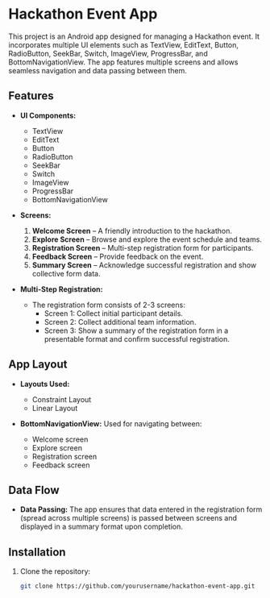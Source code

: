 # Hackathon Event App

This project is an Android app designed for managing a Hackathon event. It incorporates multiple UI elements such as TextView, EditText, Button, RadioButton, SeekBar, Switch, ImageView, ProgressBar, and BottomNavigationView. The app features multiple screens and allows seamless navigation and data passing between them.

## Features

- **UI Components:**
  - TextView
  - EditText
  - Button
  - RadioButton
  - SeekBar
  - Switch
  - ImageView
  - ProgressBar
  - BottomNavigationView

- **Screens:**
  1. **Welcome Screen** – A friendly introduction to the hackathon.
  2. **Explore Screen** – Browse and explore the event schedule and teams.
  3. **Registration Screen** – Multi-step registration form for participants.
  4. **Feedback Screen** – Provide feedback on the event.
  5. **Summary Screen** – Acknowledge successful registration and show collective form data.

- **Multi-Step Registration:**
  - The registration form consists of 2-3 screens:
    - Screen 1: Collect initial participant details.
    - Screen 2: Collect additional team information.
    - Screen 3: Show a summary of the registration form in a presentable format and confirm successful registration.

## App Layout

- **Layouts Used:**
  - Constraint Layout
  - Linear Layout

- **BottomNavigationView:** Used for navigating between:
  - Welcome screen
  - Explore screen
  - Registration screen
  - Feedback screen

## Data Flow

- **Data Passing:** The app ensures that data entered in the registration form (spread across multiple screens) is passed between screens and displayed in a summary format upon completion.

## Installation

1. Clone the repository:
   ```bash
   git clone https://github.com/yourusername/hackathon-event-app.git
